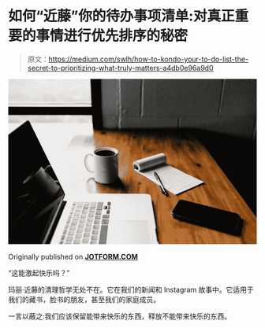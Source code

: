 # 如何“近藤”你的待办事项清单:对真正重要的事情进行优先排序的秘密

> 原文：<https://medium.com/swlh/how-to-kondo-your-to-do-list-the-secret-to-prioritizing-what-truly-matters-a4db0e96a9d0>

![](img/101fc2d87d55548ddca1e2e28a6484fb.png)

Originally published on [**JOTFORM.COM**](https://www.jotform.com/blog/kondo-to-do-list/)

“这能激起快乐吗？”

玛丽·近藤的清理哲学无处不在。它在我们的新闻和 Instagram 故事中。它适用于我们的藏书，脸书的朋友，甚至我们的家庭成员。

一言以蔽之:我们应该保留能带来快乐的东西，释放不能带来快乐的东西。